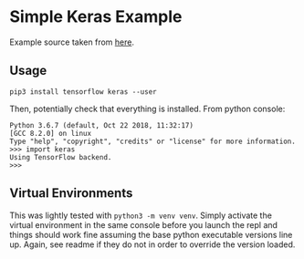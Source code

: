 # Simple Keras Example


Example source taken from [here](https://machinelearningmastery.com/tutorial-first-neural-network-python-keras/).


## Usage


```console
pip3 install tensorflow keras --user
```


Then, potentially check that everything is installed.  From python console:

```console
Python 3.6.7 (default, Oct 22 2018, 11:32:17)
[GCC 8.2.0] on linux
Type "help", "copyright", "credits" or "license" for more information.
>>> import keras
Using TensorFlow backend.
>>>
```

## Virtual Environments


This was lightly tested with `python3 -m venv venv`.  Simply activate the virtual environment in the same console
before you launch the repl and things should work fine assuming the base python
executable versions line up.  Again, see readme if they do not in order to override the
version loaded.
